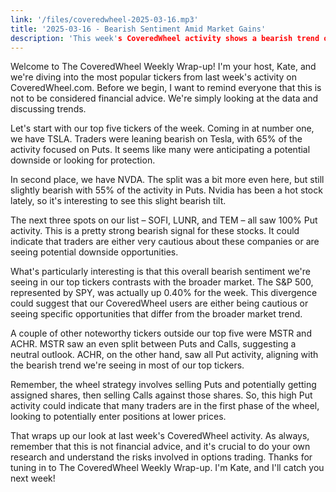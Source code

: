 ```yaml
---
link: '/files/coveredwheel-2025-03-16.mp3'
title: '2025-03-16 - Bearish Sentiment Amid Market Gains'
description: 'This week's CoveredWheel activity shows a bearish trend on popular tickers like TSLA and NVDA, contrasting with the S&P 500's positive performance. We explore the top five tickers and their Put/Call ratios, highlighting the divergence between individual stock sentiment and broader market trends.'
---
```


Welcome to The CoveredWheel Weekly Wrap-up! I'm your host, Kate, and we're diving into the most popular tickers from last week's activity on CoveredWheel.com. Before we begin, I want to remind everyone that this is not to be considered financial advice. We're simply looking at the data and discussing trends.

Let's start with our top five tickers of the week. Coming in at number one, we have TSLA. Traders were leaning bearish on Tesla, with 65% of the activity focused on Puts. It seems like many were anticipating a potential downside or looking for protection.

In second place, we have NVDA. The split was a bit more even here, but still slightly bearish with 55% of the activity in Puts. Nvidia has been a hot stock lately, so it's interesting to see this slight bearish tilt.

The next three spots on our list – SOFI, LUNR, and TEM – all saw 100% Put activity. This is a pretty strong bearish signal for these stocks. It could indicate that traders are either very cautious about these companies or are seeing potential downside opportunities.

What's particularly interesting is that this overall bearish sentiment we're seeing in our top tickers contrasts with the broader market. The S&P 500, represented by SPY, was actually up 0.40% for the week. This divergence could suggest that our CoveredWheel users are either being cautious or seeing specific opportunities that differ from the broader market trend.

A couple of other noteworthy tickers outside our top five were MSTR and ACHR. MSTR saw an even split between Puts and Calls, suggesting a neutral outlook. ACHR, on the other hand, saw all Put activity, aligning with the bearish trend we're seeing in most of our top tickers.

Remember, the wheel strategy involves selling Puts and potentially getting assigned shares, then selling Calls against those shares. So, this high Put activity could indicate that many traders are in the first phase of the wheel, looking to potentially enter positions at lower prices.

That wraps up our look at last week's CoveredWheel activity. As always, remember that this is not financial advice, and it's crucial to do your own research and understand the risks involved in options trading. Thanks for tuning in to The CoveredWheel Weekly Wrap-up. I'm Kate, and I'll catch you next week!